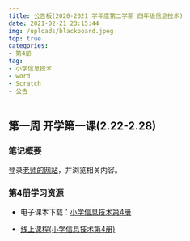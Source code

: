 ```yaml
---
title: 公告板(2020-2021 学年度第二学期 四年级信息技术)
date: 2021-02-21 23:15:44
img: /uploads/blackboard.jpeg
top: true
categories:
- 第4册
tag: 
- 小学信息技术
- word
- Scratch
- 公告
---
```


## 第一周 开学第一课(2.22-2.28)

### 笔记概要
登录[老师的网站](www.wxfls.github.io)，并浏览相关内容。

### 第4册学习资源

- 电子课本下载：[小学信息技术第4册](/uploads/ebooks/小学信息技术第4册(30541)-电子教材.pdf)

- [线上课程(小学信息技术第4册)](https://wxfls.github.io/2018/11/30/itp4/itp4/)


